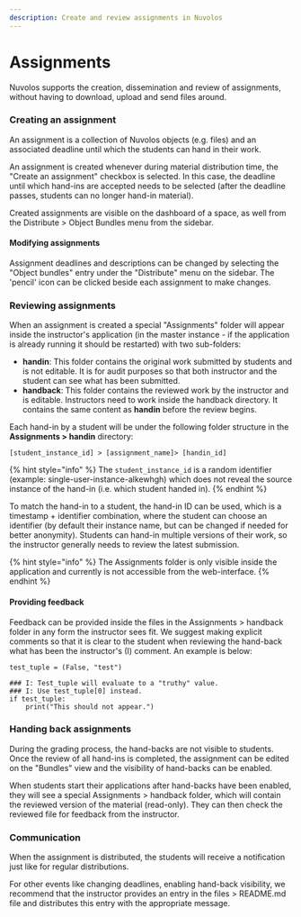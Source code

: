 ```yaml
---
description: Create and review assignments in Nuvolos
---
```


# Assignments

Nuvolos supports the creation, dissemination and review of assignments, without having to download, upload and send files around.

### Creating an assignment

An assignment is a collection of Nuvolos objects \(e.g. files\) and an associated deadline until which the students can hand in their work.

An assignment is created whenever during material distribution time, the "Create an assignment" checkbox is selected. In this case, the deadline until which hand-ins are accepted needs to be selected \(after the deadline passes, students can no longer hand-in material\).

Created assignments are visible on the dashboard of a space, as well from the Distribute &gt; Object Bundles menu from the sidebar.

#### Modifying assignments

Assignment deadlines and descriptions can be changed by selecting the "Object bundles" entry under the "Distribute" menu on the sidebar. The 'pencil' icon can be clicked beside each assignment to make changes.

### Reviewing assignments

When an assignment is created a special "Assignments" folder will appear inside the instructor's application \(in the master instance - if the application is already running it should be restarted\) with two sub-folders:

* **handin**: This folder contains the original work submitted by students and is not editable. It is for audit purposes so that both instructor and the student can see what has been submitted.
* **handback**: This folder contains the reviewed work by the instructor and is editable. Instructors need to work inside the handback directory. It contains the same content as **handin** before the review begins.

Each hand-in by a student will be under the following folder structure in the **Assignments &gt; handin** directory:

```text
[student_instance_id] > [assignment_name]> [handin_id]
```

{% hint style="info" %}
The `student_instance_id` is a random identifier \(example: single-user-instance-alkewhgh\) which does not reveal the source instance of the hand-in \(i.e. which student handed in\). 
{% endhint %}

To match the hand-in to a student, the hand-in ID  can be used, which is a timestamp + identifier combination, where the student can choose an identifier \(by default their instance name, but can be changed if needed for better anonymity\). Students can hand-in multiple versions of their work, so the instructor generally needs to review the latest submission.

{% hint style="info" %}
The Assignments folder is only visible inside the application and currently is not accessible from the web-interface.
{% endhint %}

#### Providing feedback

Feedback can be provided inside the files in the Assignments &gt; handback folder in any form the instructor sees fit. We suggest making explicit comments so that it is clear to the student when reviewing the hand-back what has been the instructor's \(I\) comment. An example is below:

```text
test_tuple = (False, "test")

### I: Test_tuple will evaluate to a "truthy" value. 
### I: Use test_tuple[0] instead.
if test_tuple:
    print("This should not appear.")
```

### Handing back assignments

During the grading process, the hand-backs are not visible to students. Once the review of all hand-ins is completed, the assignment can be edited on the "Bundles" view and the visibility of hand-backs can be enabled.

When students start their applications after hand-backs have been enabled, they will see a special Assignments &gt; handback folder, which will contain the reviewed version of the material \(read-only\). They can then check the reviewed file for feedback from the instructor.

### Communication

When the assignment is distributed, the students will receive a notification just like for regular distributions. 

For other events like changing deadlines, enabling hand-back visibility, we recommend that the instructor provides an entry in the files &gt; README.md file and distributes this entry with the appropriate message.

